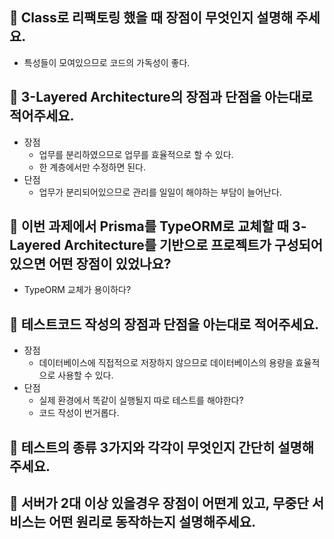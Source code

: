 ## 🎯 Class로 리팩토링 했을 때 장점이 무엇인지 설명해 주세요.
- 특성들이 모여있으므로 코드의 가독성이 좋다.


## 🎯 3-Layered Architecture의 장점과 단점을 아는대로 적어주세요.
- 장점
  - 업무를 분리하였으므로 업무를 효율적으로 할 수 있다.
  - 한 계층에서만 수정하면 된다.
- 단점
  - 업무가 분리되어있으므로 관리를 일일이 해야하는 부담이 늘어난다.


## 🎯 이번 과제에서 Prisma를 TypeORM로 교체할 때 3-Layered Architecture를 기반으로 프로젝트가 구성되어있으면 어떤 장점이 있었나요?
- TypeORM 교체가 용이하다?

## 🎯 테스트코드 작성의 장점과 단점을 아는대로 적어주세요.
- 장점
  - 데이터베이스에 직접적으로 저장하지 않으므로 데이터베이스의 용량을 효율적으로 사용할 수 있다.
- 단점
  - 실제 환경에서 똑같이 실행될지 따로 테스트를 해야한다?
  - 코드 작성이 번거롭다.


## 🎯 테스트의 종류 3가지와 각각이 무엇인지 간단히 설명해 주세요. 



## 🎯 서버가 2대 이상 있을경우 장점이 어떤게 있고, 무중단 서비스는 어떤 원리로 동작하는지 설명해주세요. 
